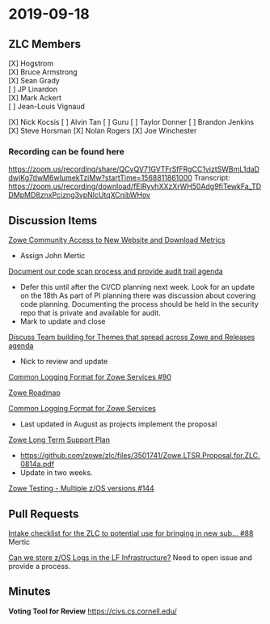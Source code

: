 # 2019-09-18

## ZLC Members
[X] Hogstrom   
[X] Bruce Armstrong   
[X] Sean Grady   
[ ] JP Linardon   
[X] Mark Ackert   
[ ] Jean-Louis Vignaud   

[X] Nick Kocsis
[ ] Alvin Tan
[ ] Guru
[ ] Taylor Donner
[ ] Brandon Jenkins
[X] Steve Horsman
[X] Nolan Rogers
[X] Joe Winchester

### Recording can be found here   
https://zoom.us/recording/share/QCvQV71GVTFrSfFRgCC1viztSWBmL1daDdwjKg7dwM6wIumekTziMw?startTime=1568811861000
Transcript: https://zoom.us/recording/download/fEIRyvhXXzXrWH50Adg9fiTewkFa_TDDMpMD8znxPcizng3vpNlcUtqXCnibWHov

## Discussion Items
[Zowe Community Access to New Website and Download Metrics](https://github.com/zowe/zlc/issues/141)
* Assign John Mertic

[Document our code scan process and provide audit trail agenda](https://github.com/zowe/zlc/issues/110)
* Defer this until after the CI/CD planning next week.  Look for an update on the 18th
As part of PI planning there was discussion about covering code planning.
Documenting the process should be held in the security repo that is private and available for audit.
* Mark to update and close

[Discuss Team building for Themes that spread across Zowe and Releases agenda](https://github.com/zowe/zlc/issues/138)
* Nick to review and update

[Common Logging Format for Zowe Services #90](https://github.com/zowe/zlc/issues/90)

[Zowe Roadmap](https://github.com/zowe/zlc/issues/103)

[Common Logging Format for Zowe Services](https://github.com/zowe/zlc/issues/90)
* Last updated in August as projects implement the proposal

[Zowe Long Term Support Plan](https://github.com/zowe/zlc/issues/72)
* https://github.com/zowe/zlc/files/3501741/Zowe.LTSR.Proposal.for.ZLC.0814a.pdf
* Update in two weeks.

[Zowe Testing - Multiple z/OS versions #144](https://github.com/zowe/zlc/issues/144)



## Pull Requests
[Intake checklist for the ZLC to potential use for bringing in new sub… #88](https://github.com/zowe/zlc/pull/88/files)
Mertic

[Can we store z/OS Logs in the LF Infrastructure?]()
Need to open issue and provide a process.

## Minutes



__Voting Tool for Review__
https://civs.cs.cornell.edu/